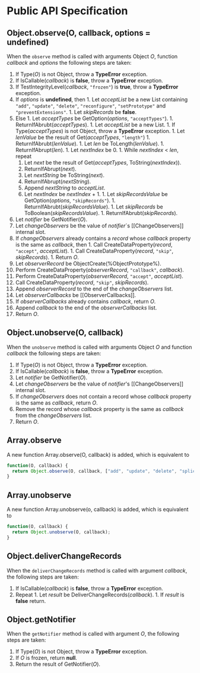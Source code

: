 # Public API Specification

## Object.observe(O, callback, options = undefined)

When the `observe` method is called with arguments Object _O_, function _callback_ and _options_ the following steps are taken:

  1. If Type(_O_) is not Object, throw a **TypeError** exception.
  1. If IsCallable(_callback_) is **false**, throw a **TypeError** exception.
  1. If TestIntegrityLevel(_callback_, `"frozen"`) is **true**, throw a **TypeError** exception.
  1. If _options_ is **undefined**, then
    1. Let _acceptList_ be a new List containing `"add"`, `"update"`, `"delete"`, `"reconfigure"`, `"setPrototype"` and `"preventExtensions"`.
    1. Let _skipRecords_ be **false**.
  1. Else
    1. Let _acceptTypes_ be GetOption(_options_, `"acceptTypes"`).
    1. ReturnIfAbrubt(_acceptTypes_).
    1. Let _acceptList_ be a new List.
    1. If Type(_acceptTypes_) is not Object, throw a **TypeError** exception.
    1. Let _lenValue_ be the result of Get(_acceptTypes_, `"length"`)
    1. ReturnIfAbrubt(_lenValue_).
    1. Let _len_ be ToLength(_lenValue_).
    1. ReturnIfAbrupt(_len_).
    1. Let _nextIndex_ be 0.
    1. While _nextIndex_ < _len_, repeat
      1. Let _next_ be the result of Get(_acceptTypes_, ToString(_nextIndex_)).
      1. ReturnIfAbrupt(_next_).
      1. Let _nextString_ be ToString(_next_).
      1. ReturnIfAbrupt(_nextString_).
      1. Append _nextString_ to _acceptList_.
      1. Let _nextIndex_ be _nextIndex_ + 1.
    1. Let _skipRecordsValue_ be GetOption(_options_, `"skipRecords"`).
    1. ReturnIfAbrubt(_skipRecordsValue_).
    1. Let _skipRecords_ be ToBoolean(_skipRecordsValue_).
    1. ReturnIfAbrubt(_skipRecords_).
  1. Let _notifier_ be GetNotifier(_O_).
  1. Let _changeObservers_ be the value of _notifier_`s [[ChangeObservers]] internal slot.
  1. If _changeObservers_ already contains a _record_ whose _callback_ property is the same as _callback_, then
    1. Call CreateDataProperty(_record_, `"accept"`, _acceptList_).
    1. Call CreateDataProperty(_record_, `"skip"`, _skipRecords_).
    1. Return _O_.
  1. Let _observerRecord_ be ObjectCreate(%ObjectPrototype%).
  1. Perform CreateDataProperty(_observerRecord_, `"callback"`, _callback_).
  1. Perform CreateDataProperty(_observerRecord_, `"accept"`, _acceptList_).
  1. Call CreateDataProperty(_record_, `"skip"`, _skipRecords_).
  1. Append _observerRecord_ to the end of the _changeObservers_ list.
  1. Let _observerCallbacks_ be [[ObserverCallbacks]].
  1. If _observerCallbacks_ already contains _callback_, return _O_.
  1. Append _callback_ to the end of the _observerCallbacks_ list.
  1. Return _O_.



## Object.unobserve(O, callback)

When the `unobserve` method is called with arguments Object _O_ and function _callback_ the following steps are taken:

  1. If Type(_O_) is not Object, throw a **TypeError** exception.
  1. If IsCallable(_callback_) is **false**, throw a **TypeError** exception.
  1. Let _notifier_ be GetNotifier(_O_).
  1. Let _changeObservers_ be the value of _notifier_'s [[ChangeObservers]] internal slot.
  1. If _changeObservers_ does not contain a record whose _callback_ property is the same as _callback_, return _O_.
  1. Remove the record whose _callback_ property is the same as _callback_ from the _changeObservers_ list.
  1. Return _O_.




## Array.observe

A new function Array.observe(O, callback) is added, which is equivalent to

```js
function(O, callback) {
  return Object.observe(O, callback, ["add", "update", "delete", "splice"]);
}
```



## Array.unobserve

A new function Array.unobserve(o, callback) is added, which is equivalent to

```js
function(O, callback) {
  return Object.unobserve(O, callback);
}
```


## Object.deliverChangeRecords

When the `deliverChangeRecords` method is called with argument _callback_, the following steps are taken:

  1. If IsCallable(_callback_) is **false**, throw a **TypeError** exception.
  1. Repeat
    1. Let _result_ be DeliverChangeRecords(_callback_).
    1. If _result_ is **false** return.


## Object.getNotifier

When the `getNotifier` method is called with argument _O_, the following steps are taken:

  1. If Type(_O_) is not Object, throw a **TypeError** exception.
  1. If _O_ is frozen, return **null**.
  1. Return the result of GetNotifier(_O_).
